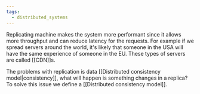 ```yaml
---
tags:
  - distributed_systems
---
```

Replicating machine makes the system more performant since it allows more throughput and can reduce latency for the requests. For example if we spread servers around the world, it's likely that someone in the USA will have the same experience of someone in the EU. These types of servers are called [[CDN]]s. 

The problems with replication is data [[Distributed consistency model|consistency]], what will happen is something changes in a replica?
To solve this issue we define a [[Distributed consistency model]].